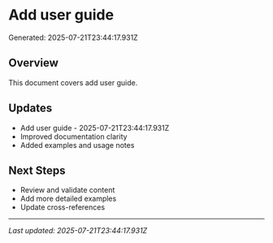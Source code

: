 # Add user guide

Generated: 2025-07-21T23:44:17.931Z

## Overview
This document covers add user guide.

## Updates
- Add user guide - 2025-07-21T23:44:17.931Z
- Improved documentation clarity
- Added examples and usage notes

## Next Steps
- Review and validate content
- Add more detailed examples
- Update cross-references

---
*Last updated: 2025-07-21T23:44:17.931Z*
